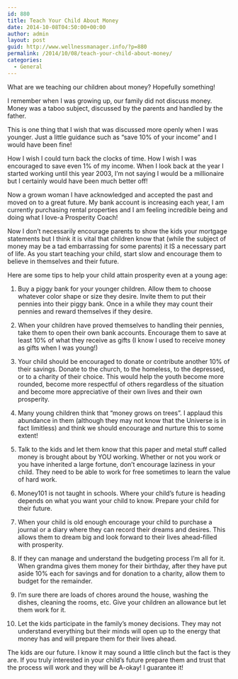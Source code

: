 ```yaml
---
id: 880
title: Teach Your Child About Money
date: 2014-10-08T04:50:00+00:00
author: admin
layout: post
guid: http://www.wellnessmanager.info/?p=880
permalink: /2014/10/08/teach-your-child-about-money/
categories:
  - General
---
```

What are we teaching our children about money? Hopefully something!

I remember when I was growing up, our family did not discuss money. Money was a taboo subject, discussed by the parents and handled by the father.

This is one thing that I wish that was discussed more openly when I was younger. Just a little guidance such as &#8220;save 10% of your income&#8221; and I would have been fine!

How I wish I could turn back the clocks of time. How I wish I was encouraged to save even 1% of my income. When I look back at the year I started working until this year 2003, I&#8217;m not saying I would be a millionaire but I certainly would have been much better off!

Now a grown woman I have acknowledged and accepted the past and moved on to a great future. My bank account is increasing each year, I am currently purchasing rental properties and I am feeling incredible being and doing what I love-a Prosperity Coach!

Now I don&#8217;t necessarily encourage parents to show the kids your mortgage statements but I think it is vital that children know that (while the subject of money may be a tad embarrassing for some parents) it IS a necessary part of life. As you start teaching your child, start slow and encourage them to believe in themselves and their future.

Here are some tips to help your child attain prosperity even at a young age:

1. Buy a piggy bank for your younger children. Allow them to choose whatever color shape or size they desire. Invite them to put their pennies into their piggy bank. Once in a while they may count their pennies and reward themselves if they desire.

2. When your children have proved themselves to handling their pennies, take them to open their own bank accounts. Encourage them to save at least 10% of what they receive as gifts (I know I used to receive money as gifts when I was young!)

3. Your child should be encouraged to donate or contribute another 10% of their savings. Donate to the church, to the homeless, to the depressed, or to a charity of their choice. This would help the youth become more rounded, become more respectful of others regardless of the situation and become more appreciative of their own lives and their own prosperity.

4. Many young children think that &#8220;money grows on trees&#8221;. I applaud this abundance in them (although they may not know that the Universe is in fact limitless) and think we should encourage and nurture this to some extent!

5. Talk to the kids and let them know that this paper and metal stuff called money is brought about by YOU working. Whether or not you work or you have inherited a large fortune, don&#8217;t encourage laziness in your child. They need to be able to work for free sometimes to learn the value of hard work.

6. Money101 is not taught in schools. Where your child&#8217;s future is heading depends on what you want your child to know. Prepare your child for their future.

7. When your child is old enough encourage your child to purchase a journal or a diary where they can record their dreams and desires. This allows them to dream big and look forward to their lives ahead-filled with prosperity.

8. If they can manage and understand the budgeting process I&#8217;m all for it. When grandma gives them money for their birthday, after they have put aside 10% each for savings and for donation to a charity, allow them to budget for the remainder.

9. I&#8217;m sure there are loads of chores around the house, washing the dishes, cleaning the rooms, etc. Give your children an allowance but let them work for it.

10. Let the kids participate in the family&#8217;s money decisions. They may not understand everything but their minds will open up to the energy that money has and will prepare them for their lives ahead.

The kids are our future. I know it may sound a little clinch but the fact is they are. If you truly interested in your child&#8217;s future prepare them and trust that the process will work and they will be A-okay! I guarantee it!